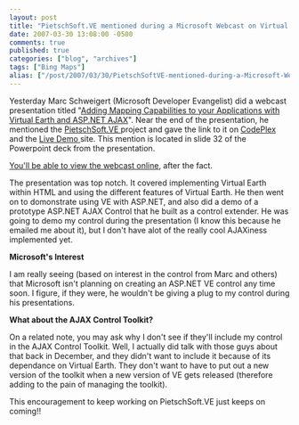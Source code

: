 ```yaml
---
layout: post
title: "PietschSoft.VE mentioned during a Microsoft Webcast on Virtual Earth yesterday"
date: 2007-03-30 13:08:00 -0500
comments: true
published: true
categories: ["blog", "archives"]
tags: ["Bing Maps"]
alias: ["/post/2007/03/30/PietschSoftVE-mentioned-during-a-Microsoft-Webcast-on-Virtual-Earth-yesterday", "/post/2007/03/30/pietschsoftve-mentioned-during-a-microsoft-webcast-on-virtual-earth-yesterday"]
---
```

<!-- more -->
<p>
Yesterday Marc Schweigert (Microsoft Developer Evangelist) did a webcast presentation titled &quot;<a href="http://blogs.msdn.com/publicsector/archive/2007/03/30/webcast-follow-up-adding-mapping-capabilities-to-your-applications-with-virtual-earth-asp-net-ajax-march.aspx">Adding Mapping Capabilities to your Applications with Virtual Earth and ASP.NET AJAX</a>&quot;. Near the end of the presentation, he mentioned the <a href="http://codeplex.com/PietschSoftVE3">PietschSoft.VE </a>project and gave the link to it on <a href="http://codeplex.com/PietschSoftVE3">CodePlex</a> and the <a href="/product/ve">Live Demo </a>site. This mention is located in slide 32 of the Powerpoint deck from the presentation.
</p>
<p>
<a href="https://msevents.microsoft.com/CUI/WebCastEventDetails.aspx?culture=en-US&amp;EventID=1032331003&amp;CountryCode=US">You&#39;ll be able to view the webcast&nbsp;online</a>, after the fact.
</p>
<p>
The presentation was top notch. It covered implementing Virtual Earth within HTML and using the different features of Virtual Earth. He then went on to domonstrate using VE with ASP.NET, and also did a demo of a prototype ASP.NET AJAX Control that he built as a control extender. He was going to demo my control during the presentation (I know this because he emailed me about it), but I don&#39;t have alot of the really cool AJAXiness implemented yet.
</p>
<p>
<strong>Microsoft&#39;s Interest</strong>
</p>
<p>
I am really seeing (based on interest in the control from Marc and others) that Microsoft isn&#39;t planning on creating an ASP.NET VE control any time soon. I figure, if they were, he wouldn&#39;t be giving a plug to my control during his presentations.
</p>
<p>
<strong>What about the AJAX Control Toolkit?</strong>
</p>
<p>
On a related note, you may ask why I don&#39;t see if they&#39;ll include my control in the AJAX Control Toolkit. Well, I actually did talk with those guys about that back in December, and they didn&#39;t want to include it because of its dependance on Virtual Earth. They don&#39;t want to have to put out a new version of the toolkit when a new version of VE gets released (therefore adding to the pain of managing the toolkit).
</p>
<p>
This encouragement to keep working on PietschSoft.VE just keeps on coming!!
</p>
